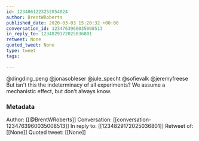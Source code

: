```yaml
---
id: 1234861223252054024
author: BrentWRoberts
published_date: 2020-03-03 15:20:32 +00:00
conversation_id: 1234763960035008513
in_reply_to: 1234829172025036801
retweet: None
quoted_tweet: None
type: tweet
tags:

---
```


@dingding_peng @jonasobleser @jule_specht @sofievalk @jeremyfreese But isn't this the indeterminacy of all experiments? We assume a mechanistic effect, but don't always know.

### Metadata

Author: [[@BrentWRoberts]]
Conversation: [[conversation-1234763960035008513]]
In reply to: [[1234829172025036801]]
Retweet of: [[None]]
Quoted tweet: [[None]]
